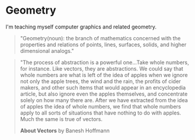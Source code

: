 # Geometry

I'm teaching myself computer graphics and related geometry.

> "Geometry(noun): the branch of mathematics concerned with the properties and relations of points, 
> lines, surfaces, solids, and higher dimensional analogs."

> "The process of abstraction is a powerful one...Take whole numbers, for instance. 
> Like vectors, they are abstractions. We could say that whole numbers are what is 
> left of the idea of apples when we ignore not only the apple trees, the wind and 
> the rain, the profits of cider makers, and other such items that would appear in 
> an encyclopedia article, but also ignore even the apples themselves, and 
> concentrate solely on how many there are. After we have extracted from the idea 
> of apples the idea of whole numbers, we find that whole numbers apply to all sorts 
> of situations that have nothing to do with apples. Much the same is true of vectors.
>
> **About Vectors** by Banesh Hoffmann
